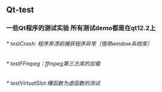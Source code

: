 ## Qt-test
### 一些Qt程序的测试实验 所有测试demo都是在qt12.2上

######	 * testCrash: 程序奔溃前捕获程序异常（借用window系统库）

######	 * testFFmpeg：ffmpeg第三方库的加载

######	 * testVirtualSlot:槽函数为虚函数的测试
